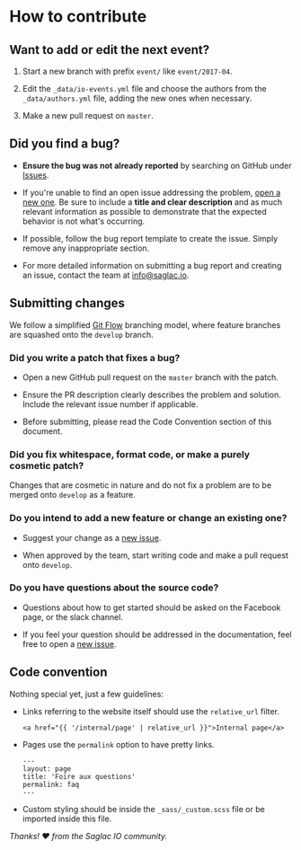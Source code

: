 # How to contribute

## Want to add or edit the next event?

1. Start a new branch with prefix `event/` like `event/2017-04`.

1. Edit the `_data/io-events.yml` file and choose the authors from the `_data/authors.yml` file, adding the new ones when necessary.

1. Make a new pull request on `master`.

## Did you find a bug?

* **Ensure the bug was not already reported** by searching on GitHub under [Issues](https://github.com/saglacio/saglac.io/issues).

* If you're unable to find an open issue addressing the problem, [open a new one](https://github.com/saglacio/saglac.io/issues/new). Be sure to include a **title and clear description** and as much relevant information as possible to demonstrate that the expected behavior is not what's occurring.

* If possible, follow the bug report template to create the issue. Simply remove any inappropriate section.

* For more detailed information on submitting a bug report and creating an issue, contact the team at info@saglac.io.

## Submitting changes

We follow a simplified [Git Flow](http://nvie.com/posts/a-successful-git-branching-model/) branching model, where feature branches are squashed onto the `develop` branch.

### Did you write a patch that fixes a bug?

* Open a new GitHub pull request on the `master` branch with the patch.

* Ensure the PR description clearly describes the problem and solution. Include the relevant issue number if applicable.

* Before submitting, please read the Code Convention section of this document.

### Did you fix whitespace, format code, or make a purely cosmetic patch?

Changes that are cosmetic in nature and do not fix a problem are to be merged onto `develop` as a feature.

### Do you intend to add a new feature or change an existing one?

* Suggest your change as a [new issue](https://github.com/saglacio/saglac.io/issues/new).

* When approved by the team, start writing code and make a pull request onto `develop`.

### Do you have questions about the source code?

* Questions about how to get started should be asked on the Facebook page, or the slack channel.

* If you feel your question should be addressed in the documentation, feel free to open a [new issue](https://github.com/saglacio/saglac.io/issues/new).

## Code convention

Nothing special yet, just a few guidelines:

- Links referring to the website itself should use the `relative_url` filter.

  ```
  <a href="{{ '/internal/page' | relative_url }}">Internal page</a>
  ```

- Pages use the `permalink` option to have pretty links.

  ```
  ---
  layout: page
  title: 'Foire aux questions'
  permalink: faq
  ---
  ```

- Custom styling should be inside the `_sass/_custom.scss` file or be imported inside this file.


_Thanks! :heart: from the Saglac IO community._
